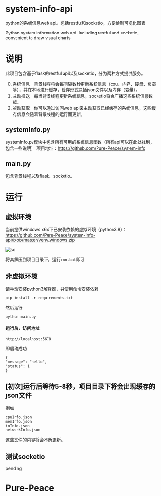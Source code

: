 # system-info-api
python的系统信息web api。包括restful和socketio，方便绘制可视化图表

Python system information web api. Including restful and socketio, convenient to draw visual charts


# 说明
此项目包含基于flask的restful api以及socketio，分为两种方式提供服务。

0. 系统信息：背景线程将会每间隔数秒更新系统信息（cpu、内存、硬盘、负载等），并在本地进行缓存，缓存形式包括json文件以及内存（变量）。
1. 主动推送：每当背景线程更新系统信息，socketio将会广播这些系统信息数据。
2. 被动获取：你可以通过访问web api来主动获取已经缓存的系统信息，这些缓存信息会随着背景线程的运行而更新。

## systemInfo.py
systemInfo.py模块中包含所有可用的系统信息函数（所有api可以在此处找到，包含一些说明）
项目地址：https://github.com/Pure-Peace/system-info

## main.py
包含背景线程以及flask、socketio。

# 运行

## 虚拟环境
当前提供windows x64下已安装依赖的虚拟环境（python3.8）：
https://github.com/Pure-Peace/system-info-api/blob/master/venv_windows.zip

![sc](https://github.com/Pure-Peace/system-info-api/blob/master/sc.png)

将其解压到项目目录下，运行`run.bat`即可

## 非虚拟环境

请手动安装python3解释器，并使用命令安装依赖
```
pip install -r requirements.txt
```


然后运行
```
python main.py
```

#### 运行后，访问地址
```
http://localhost:5678
```

即启动成功
```
{
"message": "hello",
"status": 1
}
```

## [初次]运行后等待5-8秒，项目目录下将会出现缓存的json文件

例如
```
cpuInfo.json
memInfo.json
ioInfo.json
networkInfo.json
```

这些文件的内容将会不断更新。

## 测试socketio

pending

# Pure-Peace


